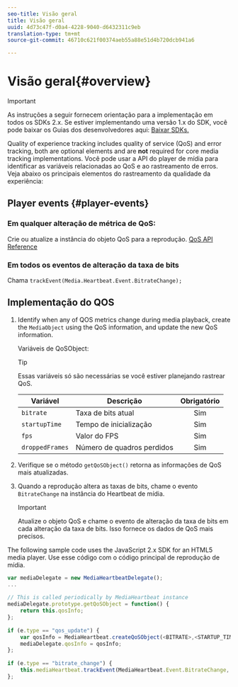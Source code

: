 ```yaml
---
seo-title: Visão geral
title: Visão geral
uuid: 4d73c47f-d0a4-4228-9040-d6432311c9eb
translation-type: tm+mt
source-git-commit: 46710c621f00374aeb55a88e51d4b720dcb941a6

---
```



# Visão geral{#overview}

>[!IMPORTANT]
>
>As instruções a seguir fornecem orientação para a implementação em todos os SDKs 2.x. Se estiver implementando uma versão 1.x do SDK, você pode baixar os Guias dos desenvolvedores aqui: [Baixar SDKs.](/help/sdk-implement/download-sdks.md)

Quality of experience tracking includes quality of service (QoS) and error tracking, both are optional elements and are **not** required for core media tracking implementations. Você pode usar a API do player de mídia para identificar as variáveis relacionadas ao QoS e ao rastreamento de erros. Veja abaixo os principais elementos do rastreamento da qualidade da experiência:

## Player events {#player-events}

### Em qualquer alteração de métrica de QoS:

Crie ou atualize a instância do objeto QoS para a reprodução. [QoS API Reference](https://adobe-marketing-cloud.github.io/media-sdks/reference/javascript/MediaHeartbeat.html#.createQoSObject)

### Em todos os eventos de alteração da taxa de bits

Chama `trackEvent(Media.Heartbeat.Event.BitrateChange);`

## Implementação do QOS

1. Identify when any of QOS metrics change during media playback, create the `MediaObject` using the QoS information, and update the new QoS information.

   Variáveis de QoSObject:

   >[!TIP]
   >
   >Essas variáveis só são necessárias se você estiver planejando rastrear QoS.

   | Variável | Descrição | Obrigatório |
   | --- | --- | :---: |
   | `bitrate` | Taxa de bits atual | Sim |
   | `startupTime` | Tempo de inicialização | Sim |
   | `fps` | Valor do FPS | Sim |
   | `droppedFrames` | Número de quadros perdidos | Sim |

1. Verifique se o método `getQoSObject()` retorna as informações de QoS mais atualizadas.
1. Quando a reprodução altera as taxas de bits, chame o evento `BitrateChange` na instância do Heartbeat de mídia.

   >[!IMPORTANT]
   >
   >Atualize o objeto QoS e chame o evento de alteração da taxa de bits em cada alteração da taxa de bits. Isso fornece os dados de QoS mais precisos.

The following sample code uses the JavaScript 2.x SDK for an HTML5 media player. Use esse código com o código principal de reprodução de mídia.

```js
var mediaDelegate = new MediaHeartbeatDelegate(); 
...  
 
// This is called periodically by MediaHeartbeat instance 
mediaDelegate.prototype.getQoSObject = function() { 
    return this.qosInfo; 
}; 
 
if (e.type == "qos_update") { 
    var qosInfo = MediaHeartbeat.createQoSObject(<BITRATE>,<STARTUP_TIME>,<FPS>,<DROPPED_FRAMES>); 
    mediaDelegate.qosInfo = qosInfo; 
}; 
 
if (e.type == "bitrate_change") { 
    this.mediaHeartbeat.trackEvent(MediaHeartbeat.Event.BitrateChange, qosObject); 
};
```

